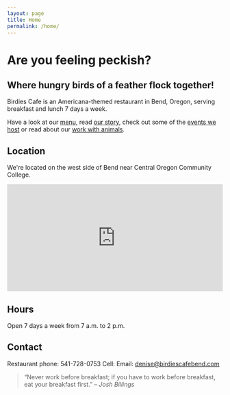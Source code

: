 ```yaml
---
layout: page
title: Home
permalink: /home/
---
```


# Are you feeling peckish?

<logo>

## Where hungry birds of a feather flock together!

Birdies Cafe is an Americana-themed restaurant in Bend, Oregon, serving breakfast and lunch 7 days a week.

Have a look at our [menu](/menu), read [our story](/about), check out some of the [events we host](/events) or read about our [work with animals](/animals).

## Location

We're located on the west side of Bend near Central Oregon Community College.

<iframe src="https://www.google.com/maps/embed?pb=!1m18!1m12!1m3!1d2866.9848482337734!2d-121.33741090000001!3d44.063021500000005!2m3!1f0!2f0!3f0!3m2!1i1024!2i768!4f13.1!3m3!1m2!1s0x54b8c8882ecffe69%3A0x29bcd720a672d717!2s1444+NW+College+Way%2C+Bend%2C+OR+97701!5e0!3m2!1sen!2sus!4v1414969658645" width="100%" height="250" frameborder="0" style="border:0"></iframe>

## Hours

Open 7 days a week from 7 a.m. to 2 p.m.

## Contact

Restaurant phone: 541-728-0753
Cell: 
Email: denise@birdiescafebend.com

>“Never work before breakfast; if you have to work before breakfast, eat your breakfast first.”
<cite>– Josh Billings</cite>
